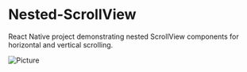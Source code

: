 # Nested-ScrollView
 React Native project demonstrating nested ScrollView components for horizontal and vertical scrolling.


 ![ Picture](https://github.com/rawanabuzir/Goals-app/assets/photo_5769501561414863059_y.jpg)

